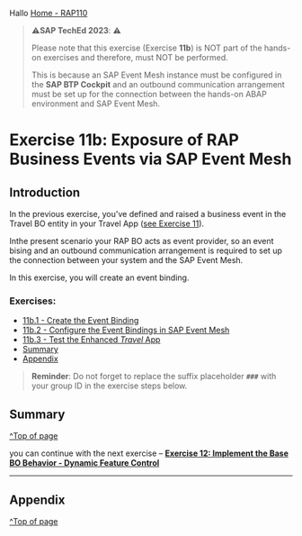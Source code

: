 Hallo
[Home - RAP110](../../README.md)

> ⚠**SAP TechEd 2023**: ⚠
> 
> Please note that this exercise (Exercise **11b**) is NOT part of the hands-on exercises and therefore, must NOT be performed.
>
> This is because an SAP Event Mesh instance must be configured in the **SAP BTP Cockpit** and an outbound communication arrangement must be set up for the connection between the hands-on ABAP environment and SAP Event Mesh.
>
> 

# Exercise 11b: Exposure of RAP Business Events via SAP Event Mesh

## Introduction

In the previous exercise, you've defined and raised a business event in the Travel BO entity in your Travel App ([see Exercise 11](../ex11/README.md)).

Inthe present scenario your RAP BO acts as event provider, so an event bising and an outbound communication arrangement is required to set up the connection between your system and the SAP Event Mesh. 

In this exercise, you will create an event binding.

<!--
---
> **DSAG ABAP Development Days 2023**:  
> 
> ℹ **Info**: The SAP team has configured the SAP Event Mesh and set up an outbound communication arrangement for the connection between the hands-on system (**D23**) and SAP Event Mesh. 
> 
> ⚠ Due to time constraint, you will not implement a consumer app to display the raised events in this hands-on. Instead you will get the possibility to have a look at the sent messages in the **_Event Monitor_** app in the **SAP BTP Cockpit**. This aspect will be handled in another session during the event (day 2).
---
-->

### Exercises:
- [11b.1 - Create the Event Binding](#exercise-11b1-create-the-event-binding)
- [11b.2 - Configure the Event Bindings in SAP Event Mesh](#exercise-11b2-configure-the-event-bindings-in-sap-event-mesh)
- [11b.3 - Test the Enhanced _Travel_ App](#exercise-11b3-test-the-enhanced-travel-app)
- [Summary](#summary)
- [Appendix](#appendix) 

> **Reminder**: Do not forget to replace the suffix placeholder **`###`** with your group ID in the exercise steps below. 

<!--  REMOVE AFTER TECHED 2023

### About the Consumption of RAP Business Events
  
> RAP Business events can be consumed in other systems (_remote consumption_) using SAP Event Mesh, or in the same system as they are raised (_local consumption_).
> 
> ℹ **Further reading**: [RAP Business Events](https://help.sap.com/docs/btp/sap-abap-restful-application-programming-model/business-events) | [RAP Business Event Consumption](https://help.sap.com/docs/abap-cloud/abap-rap/business-event-consumption)  | [Creating Event Bindings](https://help.sap.com/docs/btp/sap-abap-development-user-guide/creating-event-bindings) | [SAP Event Mesh](https://help.sap.com/docs/SAP_EM/bf82e6b26456494cbdd197057c09979f/df532e8735eb4322b00bfc7e42f84e8d.html?version=Cloud) 

<!--
## Exercise 11b.1: Create the Event Binding
[^Top of page](#)

> Now, you will create an event binding (`R3TR EVTB`) for your RAP business event in ADT: ![evt binding icon](../images/adt_evtb.png)**`ZRAP110_E_TRAVEL_ACCEPTED_###`**, where `###` is your group ID.
> 
> An event binding represents the design time definition of the event and maps the event defined in a RAP BO to a namespace, a business object and a business object operation like modify or update. It enables you to map the relevant information of an event in order to access the event itself outside of your ABAP system on the SAP BTP event mesh. (Further information, see [Creating Event Bindings](https://help.sap.com/docs/btp/sap-abap-development-user-guide/creating-event-bindings))

<details>
  <summary>🔵 Click to expand!</summary>

  1. In the **Project Explorer**, right-click the folder **Business Services** in your package and  select **New** > **Event Binding** from the context menu to launch the creation wizard.
  
     <img src="../ex11/images/ex1105.png" alt="Travel BO node bdef" width="50%">  
  
  2. Enter the name and the description of the event binding:
     - Name: **`ZRAP110_E_TRAVEL_ACCEPTED_###`**, where ### is your group ID
     - Description: _Accepted Travel Event Binding_
  
     <img src="../ex11/images/ex1106.png" alt="Travel BO node bdef" width="50%">  
   
     Click **Finish**.    
  
     <img src="../ex11/images/ex1107.png" alt="Travel BO node bdef" width="50%">  
  
  3. In the **General Information** section of the form-based **_Event Bindings Editor_**, enter the *namespace for which the event binding will be available, the name of the external BO, and the name of the external BO operation.
     
     - Namespace: **`zrap110.a###`** (where `###` is your group ID)
     - Business Object: **`Travel`**
     - Business Object Operation: **`Accepted`**
     
      <img src="../ex11/images/ex1123.png" alt="Event Binding" width="100%">              

     >The **Type** field shows the qualified name of the event type that will be used for the configuration in the SAP BTP Event Mesh. It is automatically derived from the value of the other fields in the following way: `your_namespace.external_business_object.business_object_operation`, i.e. `zrap110.a###.Travel.Accepted.v*` in this exercise.       
 
  4. Now go to the **Events** section and reference the details of the event defined in your behavior definition: 
     
     For that, click **Add...**, enter following information, and then click **Add** :
 
     - Event Minor version : 1    
     - Event Patch version : 0
     - Root Entity Name    : **`ZRAP110_R_TRAVELTP_###`**
     - Event Entity Name   : **`TRAVEL_ACCEPT`**
      
      You can update these details using the **Add...**, **Edit...**, and **Remove** buttons.
      
      <img src="../ex11/images/ex1124.png" alt="Event Binding" width="50%">  
      
      Click **Add**.
  
  5. Save ![save icon](../images/adt_save.png) (**Ctrl+S**) and activate your changes by right-click the event binding and selecting **Activate**.   
  
     <img src="../ex11/images/ex1109.png" alt="Event Binding" width="50%">  
     
  6. Check your result. Now you should be able to see the event binding type.  

     <img src="../ex11/images/ex1125.png" alt="Event Binding" width="100%">  

      <details>
        <summary>Info: Events</summary>   
        
        - **Info**: see [Editing Event Bindings](https://help.sap.com/docs/btp/sap-abap-development-user-guide/editing-event-bindings) 
        - **Event Version** will automatically be generated by the system.
        - **Event Minor Version** defines the semantic minor version of the event. 
        - **Event Patch Version** defines the semantic patch version of the event. 
        - **Root Entity Name** is the name of the CDS root entity.
        - **Entity Event Name** is the name of the event defined in the behavior definition of the respective CDS root entity.    

        </details>  
      </details>    

## Exercise 11b.2: Configure the Event Bindings in SAP Event Mesh
[^Top of page](#)

> The next step is typically to configure the event bindings in the relevant Event Channel of the SAP Event Mesh instance using the _**Enterprise Event Enablement - Configure Channel Binding**_ app in the SAP Fiori Launchpad.
> 
> PS: The app name is _**Bereitstellung von Unternehmens-/technischen Ereignissen - Kanalbindung**_ if you're logged in german (DE).

REMOVED AFTER TECHED 2023 
-->

<!--
> ⚠ **PLEASE NOTE**  
> Due to time constraints, this step will be carried out for you by the SAP staff available during the event.  
> Please follow the intruction below to request for your Event Binding to be published in SAP Event Mesh by the SAP Team.
-->

<!--  REMOVE AFTER TECHED 2023

<details>
  <summary>🔵 Click to expand!</summary>

  1. For that, launch the SAP Fiori Launchpad. For that, right-click your **_ABAP Cloud Project_** (or **Alt+Enter**) and select **Properties** in the context menu.
  
     <img src="../ex11/images/ex1126.png" alt="Event Binding" width="50%">  
     
  2. Then click on **ABAP Development** in the left window pane and click the System URL to open the SAP Fiori Launchpad.
  
     <img src="../ex11/images/ex1127.png" alt="Event Binding" width="100%">  

  3. Start the app _**Enterprise Event Enablement - Configure Channel Binding**_ in the SAP Fiori launchpad.  
  
     For that, you can search for **Configure Channel Binding** and select the entry.

     > Please search for _**`Kanalbindung`**_ if you’re logged in german (DE).
      
     <img src="../ex11/images/meshx.png" alt="Event Binding" width="100%">   

  5. Select the event channel **`ZRAP110_TRAVEL_EVENTS`**, and add a new **Outbound Topic** in the **Outboung Topic Bindings** tab.

     > An outbound Topic corresponds to a event binding _**Type**_ which can be found in the **Event Binding** editor - 
     > e.g. **`zrap110.a###.Travel.Accepted.v*`**, where `###` is your group ID/suffix, in the present exercise
  
     For that, select **Create**. 

     <img src="../ex11/images/meshx2.png" alt="Event Binding" width="100%">

  8. Now search for your event with **`*axxx*`**.     
 
     <img src="../ex11/images/meshx3.png" alt="Event Binding" width="100%">
     
</details>

REMOVE AFTER TECHED 2023  
-->

<!--  REMOVE AFTER TECHED 2023

  ## Exercise 11b.3: Test the Enhanced _Travel_ App
[^Top of page](#)

> Check out your raised events in the _**Enterprise Event Enablement - Event Monitor**_ app in the SAP Fiori Launchpad.
> 
> PS: The app name is _**Bereitstellung von Unternehmens-/technischen Ereignissen - Ereignismonitor**_ if you're logged in german (DE).

<details>
  <summary>🔵 Click to expand!</summary>
 
 1. First, go to your _Manage Travel_ app, create and set a Travel record to _accepted_.
 
 2. Now launch the SAP Fiori Launchpad and start the _**Enterprise Event Enablement - Event Monitor**_ app. 

    For that, you can search for the **_Event Monitor_** app and click on the entry.
    
    > Please search for _**`Ereignismonitor`**_ if you’re logged in german (DE). 

    <img src="../ex11/images/ex112x2.png" alt="Event Binding" width="100%">  
          
  4. Select the event channel **`ZRAP110_TRAVEL_EVENTS`**, search for your **_Outbound Event Topic_**, and navigate to it to check if your raised event have been transferred to SAP Event Mesh Instance. Yoou can sort the topic entries.
  
     > ℹ The **_Outbound Event Topic_** corresponds to the **_Event Binding Type_** generated in the _Event Bindings_ editor in ADT.
 
     <img src="../ex11/images/ex112x3.png" alt="FL Event Monitor" width="100%">
  
     Your Outbound Event Topic: **`zrap110.a###.Travel.Accepted.v*`**  (where ### is your group ID)
  
     <img src="../ex11/images/ex112x4.png" alt="FL Event Monitor" width="100%">
  
  5. Have a look at the event payloads. Therefore select the first entry of your ountbound events.
  
     <img src="../ex11/images/ex112x5.png" alt="FL Event Monitor" width="100%">
   
     Now check your result.
  
     <img src="../ex11/images/ex112x6.png" alt="FL Event Monitor" width="50%">
 
</details>

REMOVE AFTER TECHED 2023
--> 

## Summary
[^Top of page](#)

<!--  REMOVE AFTER TECHED 2023

Now that you've... 
- Created an Event binding,
- and checked in the **_Event Monitor_** app in the SAP Fiori launchpad whether your events reached SAP Event Mesh on SAP BTP,

REMOVE AFTER TECHED 2023
-->

you can continue with the next exercise – **[Exercise 12: Implement the Base BO Behavior - Dynamic Feature Control](../ex12/README.md)**

---

## Appendix
[^Top of page](#)

<!--
Find the full solution source code of all ![tabl](../images/adt_tabl.png)database tables, CDS artefacts ( ![ddls](../images/adt_ddls.png)views,  ![ddlx](../images/adt_ddlx.png)metadata extensions and  ![bdef](../images/adt_bdef.png)behavior), ![class](../images/adt_class.png) ABAP classes, and ![servicebinding](../images/adt_srvb.png) service definition used in this workshop in the [**sources**](../sources) folder. 
  
Don't forget to replace all occurences of the placeholder `###` in the provided source code with your group ID using the ADT _Replace All_ function (_Ctrl+F_).

